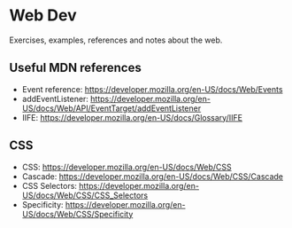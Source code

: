 # Web Dev

Exercises, examples, references and notes about the web.

## Useful MDN references

- Event reference: https://developer.mozilla.org/en-US/docs/Web/Events
- addEventListener: https://developer.mozilla.org/en-US/docs/Web/API/EventTarget/addEventListener
- IIFE: https://developer.mozilla.org/en-US/docs/Glossary/IIFE

## CSS
- CSS: https://developer.mozilla.org/en-US/docs/Web/CSS
- Cascade: https://developer.mozilla.org/en-US/docs/Web/CSS/Cascade
- CSS Selectors: https://developer.mozilla.org/en-US/docs/Web/CSS/CSS_Selectors
- Specificity: https://developer.mozilla.org/en-US/docs/Web/CSS/Specificity
